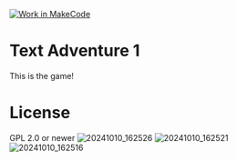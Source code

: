 [![Work in MakeCode](https://classroom.github.com/assets/work-in-make-code-8824cc13a1a3f34ffcd245c82f0ae96fdae6b7d554b6539aec3a03a70825519c.svg)](https://classroom.github.com/online_ide?assignment_repo_id=16482243&assignment_repo_type=AssignmentRepo)
# Text Adventure 1
This is the game!
# License
GPL 2.0 or newer
![20241010_162526](https://github.com/user-attachments/assets/f4dc01ae-f887-48ac-a9bc-5a1031eaab25)
![20241010_162521](https://github.com/user-attachments/assets/cd441c23-8a85-4bd4-bcd2-8baad0f8f991)
![20241010_162516](https://github.com/user-attachments/assets/29bc01ff-184a-475b-bc41-3efaa17b6e4f)
